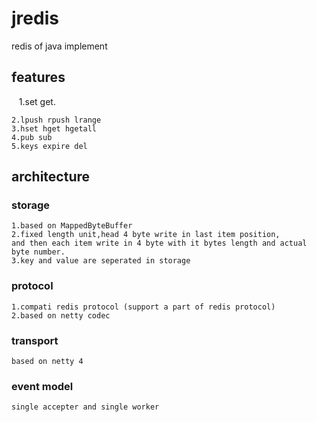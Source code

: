 # jredis
redis of java implement

## features
    1.set get.
    
    2.lpush rpush lrange    
    3.hset hget hgetall    
    4.pub sub    
    5.keys expire del
    
## architecture
### storage
    1.based on MappedByteBuffer
    2.fixed length unit,head 4 byte write in last item position,
    and then each item write in 4 byte with it bytes length and actual byte number.
    3.key and value are seperated in storage
### protocol
    1.compati redis protocol (support a part of redis protocol)
    2.based on netty codec
### transport
    based on netty 4
### event model
    single accepter and single worker

